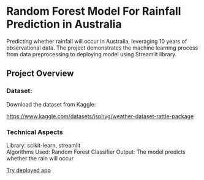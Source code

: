 # Random Forest Model For Rainfall Prediction in Australia

Predicting whether rainfall will occur in Australia, leveraging 10 years of observational data.
The project demonstrates the machine learning process from data preprocessing to deploying model using Streamlit library.

## Project Overview

### Dataset:

Download the dataset from Kaggle:

https://www.kaggle.com/datasets/jsphyg/weather-dataset-rattle-package

### Technical Aspects

  Library: scikit-learn, streamlit  
  Algorithms Used: Random Forest Classifier
  Output: The model predicts whether the rain will occur  

  [Try deployed app](https://australia-rain.streamlit.app/)
